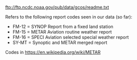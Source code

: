 ftp://ftp.ncdc.noaa.gov/pub/data/gcos/readme.txt

Refers to the following report codes seen in our data (so far):
- FM-12 = SYNOP Report from a fixed land station
- FM-15 = METAR Aviation routine weather report
- FM-16 = SPECI Aviation selected special weather report
- SY-MT = Synoptic and METAR merged report

Codes in https://en.wikipedia.org/wiki/METAR

